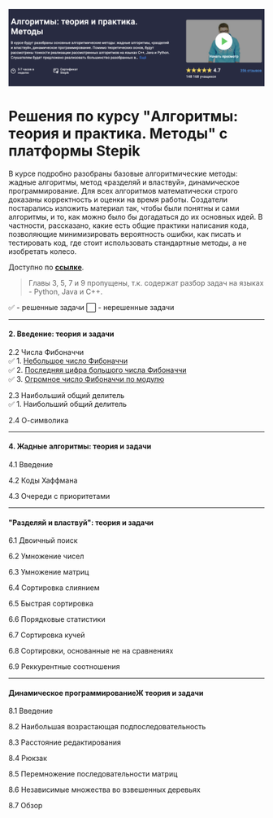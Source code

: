 ![head](img/methods.png)
# Решения по курсу "Aлгopитмы: тeoрия и пpaктикa. Meтoды" c платформы Stеpik

В курсе подробно разобраны базовые алгоритмические методы: жадные алгоритмы, метод «разделяй и властвуй», динамическое программирование. Для всех алгоритмов математически строго доказаны корректность и оценки на время работы. Создатели постарались изложить материал так, чтобы были понятны и сами алгоритмы, и то, как можно было бы догадаться до их основных идей. В частности, рассказано, какие есть общие практики написания кода, позволяющие минимизировать вероятность ошибки, как писать и тестировать код, где стоит использовать стандартные методы, а не изобретать колесо.

Доступно по **[ссылке](https://stepik.org/course/217)**.

>Главы 3, 5, 7 и 9 пропущены, т.к. содержат разбор задач на языках - Python, Java и C++.

✅ - решенные задачи ⬜ - нерешенные задачи
_____________________

#### 2. Введение: теория и задачи

2.2 Числа Фибоначчи   
✅ 1. [Небольшое число Фибоначчи](2_2_1_Small_Fibonacci_num/2_2_1_Small_Fibonacci_num.go)    
✅ 2. [Последняя цифра большого числа Фибоначчи](2_2_2_Last_num_of_Big_Fibonacci_num/2_2_2_Last_num_of_Big_Fibonacci_num.go)     
✅ 3. [Огромное число Фибоначчи по модулю](2_2_3_Mod_of_Fibonacci/2_2_3_Mod_of_Fibonacci.go)

2.3 Наибольший общий делитель  
✅ 1. Наибольший общий делитель

2.4 О-символика
___________________
#### 4. Жадные алгоритмы: теория и задачи

4.1 Введение

4.2 Коды Хаффмана

4.3 Очереди с приоритетами

___________________
#### "Разделяй и властвуй": теория и задачи

6.1 Двоичный поиск

6.2 Умножение чисел

6.3 Умножение матриц

6.4 Сортировка слиянием

6.5 Быстрая сортировка

6.6 Порядковые статистики

6.7 Сортировка кучей

6.8 Сортировки, основанные не на сравнениях

6.9 Реккурентные соотношения

___________________
#### Динамическое программированиеЖ теория и задачи

8.1 Введение

8.2 Наибольшая возрастающая подпоследовательность

8.3 Расстояние редактирования

8.4 Рюкзак

8.5 Перемножение последовательности матриц

8.6 Независимые множества во взвешенных деревьях

8.7 Обзор